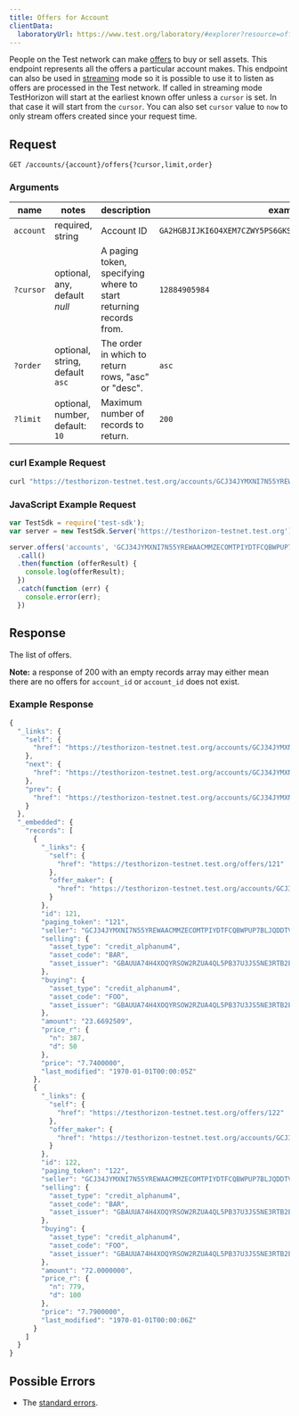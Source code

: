 ```yaml
---
title: Offers for Account
clientData:
  laboratoryUrl: https://www.test.org/laboratory/#explorer?resource=offers&endpoint=for_account
---
```


People on the Test network can make [offers](../resources/offer.md) to buy or sell assets.  This endpoint represents all the offers a particular account makes.
This endpoint can also be used in [streaming](../streaming.md) mode so it is possible to use it to listen as offers are processed in the Test network.
If called in streaming mode TestHorizon will start at the earliest known offer unless a `cursor` is set. In that case it will start from the `cursor`. You can also set `cursor` value to `now` to only stream offers created since your request time.

## Request

```
GET /accounts/{account}/offers{?cursor,limit,order}
```

### Arguments

| name | notes | description | example |
| ---- | ----- | ----------- | ------- |
| `account` | required, string | Account ID | `GA2HGBJIJKI6O4XEM7CZWY5PS6GKSXL6D34ERAJYQSPYA6X6AI7HYW36` |
| `?cursor` | optional, any, default _null_ | A paging token, specifying where to start returning records from. | `12884905984` |
| `?order`  | optional, string, default `asc` | The order in which to return rows, "asc" or "desc". | `asc` |
| `?limit`  | optional, number, default: `10` | Maximum number of records to return. | `200` |

### curl Example Request

```sh
curl "https://testhorizon-testnet.test.org/accounts/GCJ34JYMXNI7N55YREWAACMMZECOMTPIYDTFCQBWPUP7BLJQDDTVGUW4/offers"
```

### JavaScript Example Request

```js
var TestSdk = require('test-sdk');
var server = new TestSdk.Server('https://testhorizon-testnet.test.org');

server.offers('accounts', 'GCJ34JYMXNI7N55YREWAACMMZECOMTPIYDTFCQBWPUP7BLJQDDTVGUW4')
  .call()
  .then(function (offerResult) {
    console.log(offerResult);
  })
  .catch(function (err) {
    console.error(err);
  })
```

## Response

The list of offers.

**Note:** a response of 200 with an empty records array may either mean there are no offers for `account_id` or `account_id` does not exist.

### Example Response

```js
{
  "_links": {
    "self": {
      "href": "https://testhorizon-testnet.test.org/accounts/GCJ34JYMXNI7N55YREWAACMMZECOMTPIYDTFCQBWPUP7BLJQDDTVGUW4/offers?order=asc&limit=10&cursor="
    },
    "next": {
      "href": "https://testhorizon-testnet.test.org/accounts/GCJ34JYMXNI7N55YREWAACMMZECOMTPIYDTFCQBWPUP7BLJQDDTVGUW4/offers?order=asc&limit=10&cursor=122"
    },
    "prev": {
      "href": "https://testhorizon-testnet.test.org/accounts/GCJ34JYMXNI7N55YREWAACMMZECOMTPIYDTFCQBWPUP7BLJQDDTVGUW4/offers?order=desc&limit=10&cursor=121"
    }
  },
  "_embedded": {
    "records": [
      {
        "_links": {
          "self": {
            "href": "https://testhorizon-testnet.test.org/offers/121"
          },
          "offer_maker": {
            "href": "https://testhorizon-testnet.test.org/accounts/GCJ34JYMXNI7N55YREWAACMMZECOMTPIYDTFCQBWPUP7BLJQDDTVGUW4"
          }
        },
        "id": 121,
        "paging_token": "121",
        "seller": "GCJ34JYMXNI7N55YREWAACMMZECOMTPIYDTFCQBWPUP7BLJQDDTVGUW4",
        "selling": {
          "asset_type": "credit_alphanum4",
          "asset_code": "BAR",
          "asset_issuer": "GBAUUA74H4XOQYRSOW2RZUA4QL5PB37U3JS5NE3RTB2ELJVMIF5RLMAG"
        },
        "buying": {
          "asset_type": "credit_alphanum4",
          "asset_code": "FOO",
          "asset_issuer": "GBAUUA74H4XOQYRSOW2RZUA4QL5PB37U3JS5NE3RTB2ELJVMIF5RLMAG"
        },
        "amount": "23.6692509",
        "price_r": {
          "n": 387,
          "d": 50
        },
        "price": "7.7400000",
        "last_modified": "1970-01-01T00:00:05Z"
      },
      {
        "_links": {
          "self": {
            "href": "https://testhorizon-testnet.test.org/offers/122"
          },
          "offer_maker": {
            "href": "https://testhorizon-testnet.test.org/accounts/GCJ34JYMXNI7N55YREWAACMMZECOMTPIYDTFCQBWPUP7BLJQDDTVGUW4"
          }
        },
        "id": 122,
        "paging_token": "122",
        "seller": "GCJ34JYMXNI7N55YREWAACMMZECOMTPIYDTFCQBWPUP7BLJQDDTVGUW4",
        "selling": {
          "asset_type": "credit_alphanum4",
          "asset_code": "BAR",
          "asset_issuer": "GBAUUA74H4XOQYRSOW2RZUA4QL5PB37U3JS5NE3RTB2ELJVMIF5RLMAG"
        },
        "buying": {
          "asset_type": "credit_alphanum4",
          "asset_code": "FOO",
          "asset_issuer": "GBAUUA74H4XOQYRSOW2RZUA4QL5PB37U3JS5NE3RTB2ELJVMIF5RLMAG"
        },
        "amount": "72.0000000",
        "price_r": {
          "n": 779,
          "d": 100
        },
        "price": "7.7900000",
        "last_modified": "1970-01-01T00:00:06Z"
      }
    ]
  }
}
```

## Possible Errors

- The [standard errors](../errors.md#Standard_Errors).
